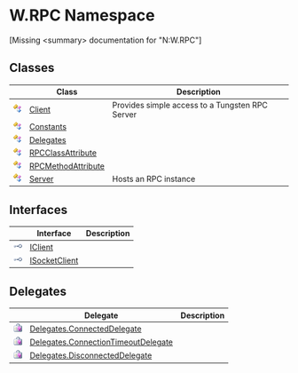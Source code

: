 W.RPC Namespace
===============

[Missing &lt;summary> documentation for "N:W.RPC"]



Classes
-------

                | Class                   | Description                                     
--------------- | ----------------------- | ----------------------------------------------- 
![Public class] | [Client][1]             | Provides simple access to a Tungsten RPC Server 
![Public class] | [Constants][2]          |                                                 
![Public class] | [Delegates][3]          |                                                 
![Public class] | [RPCClassAttribute][4]  |                                                 
![Public class] | [RPCMethodAttribute][5] |                                                 
![Public class] | [Server][6]             | Hosts an RPC instance                           


Interfaces
----------

                    | Interface          | Description 
------------------- | ------------------ | ----------- 
![Public interface] | [IClient][7]       |             
![Public interface] | [ISocketClient][8] |             


Delegates
---------

                   | Delegate                                  | Description 
------------------ | ----------------------------------------- | ----------- 
![Public delegate] | [Delegates.ConnectedDelegate][9]          |             
![Public delegate] | [Delegates.ConnectionTimeoutDelegate][10] |             
![Public delegate] | [Delegates.DisconnectedDelegate][11]      |             

[1]: Client/README.md
[2]: Constants/README.md
[3]: Delegates/README.md
[4]: RPCClassAttribute/README.md
[5]: RPCMethodAttribute/README.md
[6]: Server/README.md
[7]: IClient/README.md
[8]: ISocketClient/README.md
[9]: Delegates_ConnectedDelegate/README.md
[10]: Delegates_ConnectionTimeoutDelegate/README.md
[11]: Delegates_DisconnectedDelegate/README.md
[12]: ../_icons/Help.png
[Public class]: ../_icons/pubclass.gif "Public class"
[Public interface]: ../_icons/pubinterface.gif "Public interface"
[Public delegate]: ../_icons/pubdelegate.gif "Public delegate"